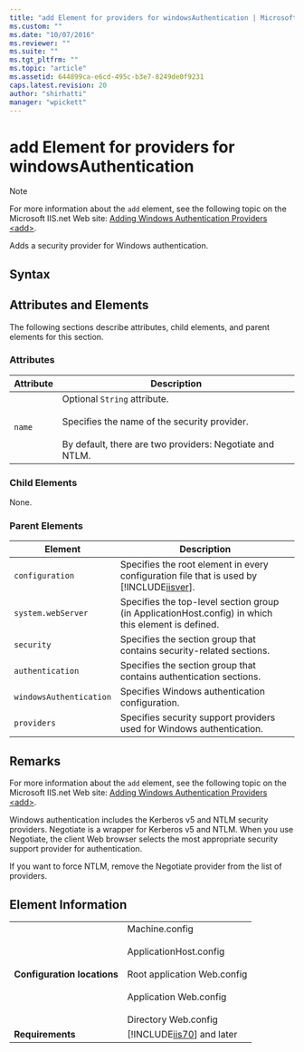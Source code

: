 ```yaml
---
title: "add Element for providers for windowsAuthentication | Microsoft Docs"
ms.custom: ""
ms.date: "10/07/2016"
ms.reviewer: ""
ms.suite: ""
ms.tgt_pltfrm: ""
ms.topic: "article"
ms.assetid: 644899ca-e6cd-495c-b3e7-8249de0f9231
caps.latest.revision: 20
author: "shirhatti"
manager: "wpickett"
---
```

# add Element for providers for windowsAuthentication
> [!NOTE]
>  For more information about the `add` element, see the following topic on the Microsoft IIS.net Web site: [Adding Windows Authentication Providers \<add>](http://www.iis.net/ConfigReference/system.webServer/security/authentication/windowsAuthentication/providers/add).  
  
 Adds a security provider for Windows authentication.  
  
## Syntax  
  
## Attributes and Elements  
 The following sections describe attributes, child elements, and parent elements for this section.  
  
### Attributes  
  
|Attribute|Description|  
|---------------|-----------------|  
|`name`|Optional `String` attribute.<br /><br /> Specifies the name of the security provider.<br /><br /> By default, there are two providers: Negotiate and NTLM.|  
  
### Child Elements  
 None.  
  
### Parent Elements  
  
|Element|Description|  
|-------------|-----------------|  
|`configuration`|Specifies the root element in every configuration file that is used by [!INCLUDE[iisver](../../reference/admin/includes/iisver-md.md)].|  
|`system.webServer`|Specifies the top-level section group (in ApplicationHost.config) in which this element is defined.|  
|`security`|Specifies the section group that contains security-related sections.|  
|`authentication`|Specifies the section group that contains authentication sections.|  
|`windowsAuthentication`|Specifies Windows authentication configuration.|  
|`providers`|Specifies security support providers used for Windows authentication.|  
  
## Remarks  
 For more information about the `add` element, see the following topic on the Microsoft IIS.net Web site: [Adding Windows Authentication Providers \<add>](http://www.iis.net/ConfigReference/system.webServer/security/authentication/windowsAuthentication/providers/add).  
  
 Windows authentication includes the Kerberos v5 and NTLM security providers. Negotiate is a wrapper for Kerberos v5 and NTLM. When you use Negotiate, the client Web browser selects the most appropriate security support provider for authentication.  
  
 If you want to force NTLM, remove the Negotiate provider from the list of providers.  
  
## Element Information  
  
|||  
|-|-|  
|**Configuration locations**|Machine.config<br /><br /> ApplicationHost.config<br /><br /> Root application Web.config<br /><br /> Application Web.config<br /><br /> Directory Web.config|  
|**Requirements**|[!INCLUDE[iis70](../../reference/admin/includes/iis70-md.md)] and later|